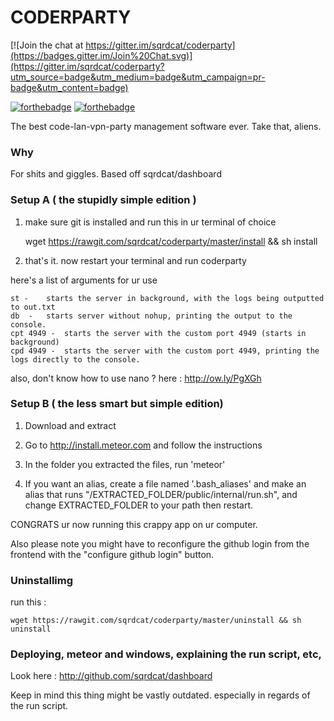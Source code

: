 # CODERPARTY

[![Join the chat at https://gitter.im/sqrdcat/coderparty](https://badges.gitter.im/Join%20Chat.svg)](https://gitter.im/sqrdcat/coderparty?utm_source=badge&utm_medium=badge&utm_campaign=pr-badge&utm_content=badge)

[![forthebadge](http://forthebadge.com/images/badges/certified-snoop-lion.svg)](http://forthebadge.com)  [![forthebadge](http://forthebadge.com/images/badges/uses-js.svg)](http://forthebadge.com)

The best code-lan-vpn-party management software ever. Take that, aliens.

### Why 
For shits and giggles. Based off sqrdcat/dashboard

### Setup A ( the stupidly simple edition )

1. make sure git is installed and run this in ur terminal of choice

	wget https://rawgit.com/sqrdcat/coderparty/master/install && sh install

3. that's it. now restart your terminal and run coderparty

here's a list of arguments for ur use

	st -	starts the server in background, with the logs being outputted to out.txt
	db  -	starts server without nohup, printing the output to the console.
	cpt 4949 -	starts the server with the custom port 4949 (starts in background)
	cpd 4949 -	starts the server with the custom port 4949, printing the logs directly to the console.

also, don't know how to use nano ? here : http://ow.ly/PgXGh

### Setup B ( the less smart but simple edition)

1. Download and extract

2. Go to http://install.meteor.com and follow the instructions

3. In the folder you extracted the files, run 'meteor'

4. If you want an alias, create a file named '.bash_aliases' and make an alias that runs "/EXTRACTED_FOLDER/public/internal/run.sh", and change EXTRACTED_FOLDER to your path then restart.

CONGRATS ur now running this crappy app on ur computer.

Also please note you might have to reconfigure the github login from the frontend with the "configure github login" button.

### Uninstallimg

run this :

	wget https://rawgit.com/sqrdcat/coderparty/master/uninstall && sh uninstall

### Deploying, meteor and windows, explaining the run script, etc,

Look here : http://github.com/sqrdcat/dashboard

Keep in mind this thing might be vastly outdated. especially in regards of the run script.
